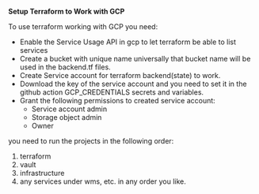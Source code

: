 **Setup Terraform to Work with GCP**

To use terraform working with GCP you need:
- Enable the Service Usage API in gcp to let terraform be able to list services
- Create a bucket with unique name universally that bucket name will be used in the backend.tf files.
- Create Service account for terraform backend(state) to work.
- Download the key of the service account and you need to set it in the github action GCP_CREDENTIALS secrets and variables.
- Grant the following permissions to created service account:
    * Service account admin
    * Storage object admin
    * Owner

you need to run the projects in the following order:
1. terraform
2. vault
3. infrastructure
4. any services under wms, etc. in any order you like.